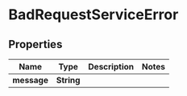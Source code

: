 

# BadRequestServiceError

## Properties

Name | Type | Description | Notes
------------ | ------------- | ------------- | -------------
**message** | **String** |  | 



